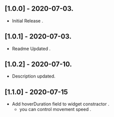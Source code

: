 ## [1.0.0] - 2020-07-03.

 - Initial Release .

## [1.0.1] - 2020-07-03.

 - Readme Updated .

## [1.0.2] - 2020-07-10.

 - Description updated.

 ## [1.1.0] - 2020-07-15

 - Add hoverDuration field to widget constractor .
    - you can control movement speed .